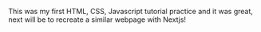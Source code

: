 This was my first HTML, CSS, Javascript tutorial practice and it was great, next will be to recreate a similar webpage with Nextjs!
